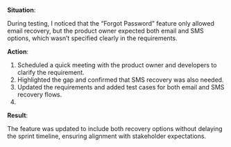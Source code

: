**Situation**:

During testing, I noticed that the “Forgot Password” feature only allowed email recovery, but the product owner expected both email and SMS options, which wasn’t specified clearly in the requirements.

**Action**:

1. Scheduled a quick meeting with the product owner and developers to clarify the requirement.
2. Highlighted the gap and confirmed that SMS recovery was also needed.
3. Updated the requirements and added test cases for both email and SMS recovery flows.
4. 
**Result**:

The feature was updated to include both recovery options without delaying the sprint timeline, ensuring alignment with stakeholder expectations.